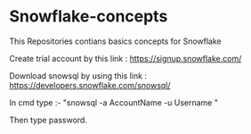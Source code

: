 # Snowflake-concepts

This Repositories contians basics concepts for Snowflake

Create trial account by this link : https://signup.snowflake.com/

Download snowsql by using this link : https://developers.snowflake.com/snowsql/

In cmd type :- "snowsql -a AccountName -u Username "

Then type password.
